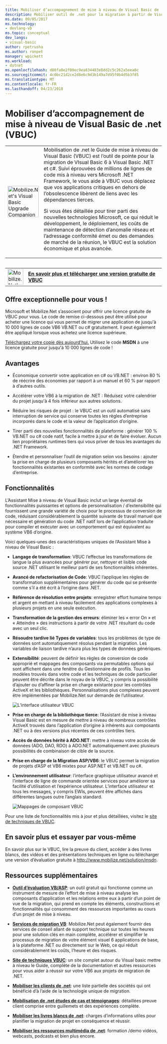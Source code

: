 ```yaml
---
title: Mobiliser d’accompagnement de mise à niveau de Visual Basic de .net (VBUC) | Documents Microsoft
description: Mobiliser outil de .net pour la migration à partir de Visual Basic 6 vers Visual Basic .NET et c#
ms.date: 09/05/2017
ms.technology:
- devlang-vb
ms.topic: conceptual
dev_langs:
- visual-basic
author: rpetrusha
ms.author: ronpet
manager: wpickett
ms.workload:
- dotnet
ms.openlocfilehash: d80fa0e2f00ec9ea834483e8dd2c5c262a5eea0c
ms.sourcegitcommit: 4c0bc21d2ce2d8e6c9d3b149a7d95f0b4d5b3f85
ms.translationtype: MT
ms.contentlocale: fr-FR
ms.lasthandoff: 04/23/2018
---
```

# <a name="mobilizenets-visual-basic-upgrade-companion-vbuc"></a>Mobiliser d’accompagnement de mise à niveau de Visual Basic de .net (VBUC)

<table>
   <tr>
      <td><img src="media/vbuc.png" alt="Mobilize.Net's Visual Basic Upgrade Companion (VBUC)" width="100" /> </td> 
      <td>Mobilisation de .net le Guide de mise à niveau de Visual Basic (VBUC) est l’outil de pointe pour la migration de VIsual Basic 6 à Visual Basic .NET et c#. Suivi éprouvées de millions de lignes de code mis à niveau vers Microsoft .NET Framework, le vous aide à VBUC vous déplacez que vos applications critiques en dehors de l’obsolescence libèrent de liens avec les dépendances tierces. </p>
Si vous êtes détaillée pour tirer parti des nouvelles technologies Microsoft, ce qui réduit le développement, le déploiement, les coûts de maintenance de détection d’anomalie réseau et l’adressage conformité émet ou des demandes de marché de la réunion, le VBUC est la solution économique et plus avancée.</p> </td>  
   </tr>
<table>

<table>
   <tr>
      <td><a href="http://www.mobilize.net/solution/msdn"><img src="media/download.png" alt="Mobilize.Net's Visual Basic Upgrade Companion (VBUC)" width="50" /></a></td>
      <td><a href="http://www.mobilize.net/solution/msdn"><strong>En savoir plus et télécharger une version gratuite de VBUC</string></a></td>
   </tr>
</table>  

## <a name="exciting-offer-for-you"></a>Offre exceptionnelle pour vous !

Microsoft et Mobilize.Net s’associent pour offrir une licence gratuite de VBUC pour vous. Le code de remise ci-dessous peut être utilisé pour acheter une licence qui vous permet de migrer une application de jusqu'à 10 000 lignes de code VB6 VB.NET ou c# gratuitement. Il peut également être appliqué lorsque vous achetez une licence supérieure.

[Téléchargez votre copie dès aujourd'hui.](http://www.mobilize.net/solution/msdn) Utilisez le code **MSDN** à une licence gratuite pour jusqu'à 10 000 lignes de code !

## <a name="benefits"></a>Avantages

- Économique convertir votre application en c# ou VB.NET : environ 80 % de réécrire des économies par rapport à un manuel et 60 % par rapport à d’autres outils.

- Accélérer votre VB6 à la migration de .NET : Réduisez votre calendrier du projet jusqu'à 4 fois inférieur aux autres solutions.

- Réduire les risques de projet : le VBUC est un outil automatisé sans interruption de service qui conserve toutes les règles d’entreprise incorporés dans le code et la valeur de l’application d’origine.

- Tirer parti des nouvelles fonctionnalités de plateforme : générer 100 % VB.NET ou c# code natif, facile à mettre à jour et de faire évoluer. Aucun lien propriétaires runtimes tiers qui vous priver de tous les avantages du .NET Framework.

- Étendre et personnaliser l’outil de migration selon vos besoins : ajouter la prise en charge de plusieurs composants hérités et d’améliorer les fonctionnalités existantes en conformité avec les normes de codage d’entreprise.

## <a name="features"></a>Fonctionnalités

L’Assistant Mise à niveau de Visual Basic inclut un large éventail de fonctionnalités puissantes et options de personnalisation / d’extensibilité qui fournissent une grande variété de choix pour le processus de conversion de code, réduisant considérablement la quantité suivante de travail manuel que nécessaire et génération du code .NET natif lors de l’application traduite pour compiler et exécuter avec un comportement qui est équivalent au système VB6 d’origine.

Voici quelques-unes des caractéristiques uniques de l’Assistant Mise à niveau de Visual Basic :

- **Langage de transformation**: VBUC l’effectue les transformations de langue la plus avancées pour générer pur, nettoyer et lisible code source .NET utilisant le meilleur parti de ses fonctionnalités inhérentes.

- **Avancé de refactorisation de Code**: VBUC l’applique les règles de transformation supplémentaires pour générer du code qui se présente comme s’il a été écrit à l’origine dans .NET.

- **Référence de résolution entre projets**: enregistrer effort humaine temps et argent en mettant à niveau facilement des applications complexes à plusieurs projets en une seule exécution.

- **Transformation de la gestion des erreurs**: éliminer les « error On » et « Atteindre » des instructions à partir de votre .NET résultant du code avec un seul clic.

- **Résoudre tardive lié Types de variables**: tous les problèmes de type de données sont automatiquement résolus pendant la migration. Les variables de liaison tardive n’aura plus les types de données génériques.
 
- **Extensibilité**: peuvent de définir les règles de conversion de code approprié et mappages des composants via permutables options qui sont affichent dans une fenêtre du Gestionnaire de profils. Tous les modèles trouvés dans votre code et les techniques de code particulier peuvent être décrite dans le noyau de la VBUC, y compris la possibilité d’ajouter ou d’affiner la prise en charge existante pour les contrôles ActiveX et les bibliothèques. Personnalisations plus complexes peuvent être implémentées par Mobilize.Net sur demande de l’utilisateur.
 
  ![L’interface utilisateur VBUC](./media/vbuc-screenshot.png) 

- **Prise en charge de la bibliothèque tierce**: l’Assistant de mise à niveau Visual Basic est en mesure de mettre à niveau de nombreux contrôles ActiveX trouvés dans l’application d’origine à inhérents aux composants .NET ou à des versions plus récentes de ces contrôles tiers.

- **Accès de données hérité à ADO.NET**: mettre à niveau votre accès de données (ADO, DAO, RDO) à ADO.NET automatiquement avec plusieurs possibilités de combinaison de cible de la source.

- **Prise en charge de la Migration ASP/VB6**: le VBUC permet la migration de projets d’ASP et VB6 mixtes pour ASP.NET et VB.NET ou c#.

- **L’environnement utilisateur**: l’interface graphique utilisateur avancé et l’interface de ligne de commande orientée services pour améliorer sa facilité d’utilisation et l’expérience utilisateur. L’interface utilisateur et tous les messages, y compris EWIs, peuvent être affichés dans différentes langues outre l’anglais standard.
 
  ![Mappages de composant VBUC](./media/vbuc-component-maps.png)

Pour une liste de fonctionnalités mis à jour et plus détaillées, visitez le [site de techniques de VBUC](http://www.vbtonet.com/?msdn).

## <a name="learn-more-and-try-it-for-yourself"></a>En savoir plus et essayer par vous-même
En savoir plus sur le VBUC, lire la preuve du client, accéder à des livres blancs, des vidéos et des présentations techniques en ligne ou télécharger une version d’évaluation gratuite à http://www.mobilize.net/solution/msdn.

## <a name="additional-resources"></a>Ressources supplémentaires

- [**Outil d’évaluation VB/ASP**](https://www.mobilize.net/modernization-assessment-tool): un outil gratuit qui fonctionne comme un instrument de mesure de l’effort de mise à niveau analyse les composants d’application et les relations entre eux à partir d’un point de vue de la migration, qui prend en compte les éléments, constructions et fonctionnalités qui consomment des ressources importantes au cours d’un projet de mise à niveau.

- [**Services de migration VB**](https://www.mobilize.net/solution/legacy-solutions/vbmap---migrate-from-vb6-to-net): Mobilize.Net peut également fournir des services de conseil allant de support technique sur toutes les heures pour une solution clés en main complète, accélérer et simplifier le processus de migration de votre élément visuel 6 applications de base, à la plateforme .NET ou directement sur le Web, ce qui réduit considérablement les coûts, l’heure et des risques.
 
- [**Site de techniques VBUC**](http://www.vbtonet.com/?msdn): un site complet autour du Visual basic mettre à niveau le Guide, complète de la documentation et autres ressources pour vous aider à réussir sur votre VB6 aux projets de migration de .NET.

- [**Mobiliser les clients de .net**](http://www.mobilize.net/resources/customer-list): une liste partielle des sociétés qui ont bénéficié d’à l’aide de la technologie unique de migration.

- [**Mobilisation de .net études de cas et témoignages**](http://www.mobilize.net/case-studies/case-studies): détaillées preuve client comprise entre guillemets et des expériences complète.
 
- [**Mobiliser les livres blancs de .net**](http://www.mobilize.net/whitepapers): charges d’informations utiles pour planifier la migration de projet en conséquence et réussir.
 
- [**Mobiliser les ressources multimédia de .net**](http://www.mobilize.net/tech-resources): formation /demo vidéos, webcasts, podcasts et bien plus encore.

 